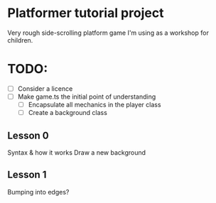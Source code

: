 # Platformer tutorial project

Very rough side-scrolling platform game I'm using as a workshop for children.

# TODO:

- [ ] Consider a licence
- [ ] Make game.ts the initial point of understanding
  - [ ] Encapsulate all mechanics in the player class
  - [ ] Create a background class

## Lesson 0

Syntax & how it works
Draw a new background

## Lesson 1

Bumping into edges?
